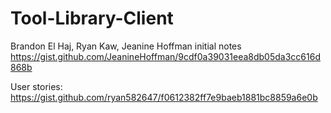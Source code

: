 # Tool-Library-Client
Brandon El Haj, Ryan Kaw, Jeanine Hoffman
initial notes
https://gist.github.com/JeanineHoffman/9cdf0a39031eea8db05da3cc616d868b

User stories:
https://gist.github.com/ryan582647/f0612382ff7e9baeb1881bc8859a6e0b